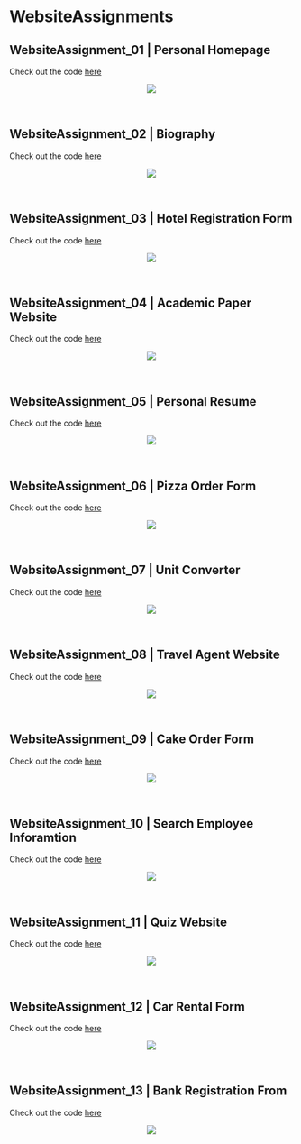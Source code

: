 # WebsiteAssignments

## WebsiteAssignment_01 | Personal Homepage
Check out the code [here](https://github.com/tix123/WebsiteAssignments/tree/master/WebsiteAssignment_01)
<p align="center">
  <img src="https://github.com/tix123/WebsiteAssignments/blob/master/Screenshots/screenshot_01.JPG">
</p>
<br>

## WebsiteAssignment_02 | Biography
Check out the code [here](https://github.com/tix123/WebsiteAssignments/tree/master/WebsiteAssignment_02)
<p align="center">
  <img src="https://github.com/tix123/WebsiteAssignments/blob/master/Screenshots/screenshot_02.JPG">
</p>
<br>

## WebsiteAssignment_03 | Hotel Registration Form
Check out the code [here](https://github.com/tix123/WebsiteAssignments/tree/master/WebsiteAssignment_03)
<p align="center">
  <img src="https://github.com/tix123/WebsiteAssignments/blob/master/Screenshots/screenshot_03.JPG">
</p>
<br>

## WebsiteAssignment_04 | Academic Paper Website
Check out the code [here](https://github.com/tix123/WebsiteAssignments/tree/master/WebsiteAssignment_04)
<p align="center">
  <img src="https://github.com/tix123/WebsiteAssignments/blob/master/Screenshots/screenshot_04.JPG">
</p>
<br>

## WebsiteAssignment_05 | Personal Resume
Check out the code [here](https://github.com/tix123/WebsiteAssignments/tree/master/WebsiteAssignment_05)
<p align="center">
  <img src="https://github.com/tix123/WebsiteAssignments/blob/master/Screenshots/screenshot_05.JPG">
</p>
<br>

## WebsiteAssignment_06 | Pizza Order Form
Check out the code [here](https://github.com/tix123/WebsiteAssignments/tree/master/WebsiteAssignment_06)
<p align="center">
  <img src="https://github.com/tix123/WebsiteAssignments/blob/master/Screenshots/screenshot_06.JPG">
</p>
<br>

## WebsiteAssignment_07 | Unit Converter
Check out the code [here](https://github.com/tix123/WebsiteAssignments/tree/master/WebsiteAssignment_07)
<p align="center">
  <img src="https://github.com/tix123/WebsiteAssignments/blob/master/Screenshots/screenshot_07.JPG">
</p>
<br>

## WebsiteAssignment_08 | Travel Agent Website
Check out the code [here](https://github.com/tix123/WebsiteAssignments/tree/master/WebsiteAssignment_08)
<p align="center">
  <img src="https://github.com/tix123/WebsiteAssignments/blob/master/Screenshots/screenshot_08.JPG">
</p>
<br>

## WebsiteAssignment_09 | Cake Order Form
Check out the code [here](https://github.com/tix123/WebsiteAssignments/tree/master/WebsiteAssignment_09)
<p align="center">
  <img src="https://github.com/tix123/WebsiteAssignments/blob/master/Screenshots/screenshot_09.JPG">
</p>
<br>

## WebsiteAssignment_10 | Search Employee Inforamtion
Check out the code [here](https://github.com/tix123/WebsiteAssignments/tree/master/WebsiteAssignment_10)
<p align="center">
  <img src="https://github.com/tix123/WebsiteAssignments/blob/master/Screenshots/screenshot_10.JPG">
</p>
<br>

## WebsiteAssignment_11 | Quiz Website
Check out the code [here](https://github.com/tix123/WebsiteAssignments/tree/master/WebsiteAssignment_11)
<p align="center">
  <img src="https://github.com/tix123/WebsiteAssignments/blob/master/Screenshots/screenshot_11.JPG">
</p>
<br>

## WebsiteAssignment_12 | Car Rental Form
Check out the code [here](https://github.com/tix123/WebsiteAssignments/tree/master/WebsiteAssignment_12)
<p align="center">
  <img src="https://github.com/tix123/WebsiteAssignments/blob/master/Screenshots/screenshot_12.JPG">
</p>
<br>

## WebsiteAssignment_13 | Bank Registration From
Check out the code [here](https://github.com/tix123/WebsiteAssignments/tree/master/WebsiteAssignment_13)
<p align="center">
  <img src="https://github.com/tix123/WebsiteAssignments/blob/master/Screenshots/screenshot_13.JPG">
</p>
<br>

